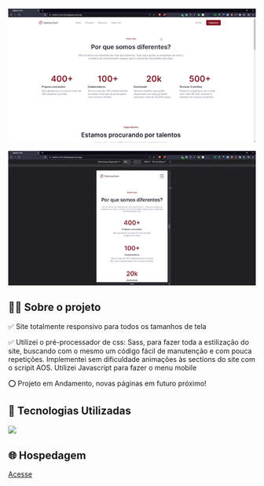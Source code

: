 <p align="center">
  <img src="to_readme_op-desk.gif">
</p>

<p align="center">
  <img src="to_readme_op-mob.gif">
</p>



<h2>👨‍💻 Sobre o projeto</h2>

<p>
  ✅ Site totalmente responsivo para todos os tamanhos de tela <br>

  ✅ Utilizei o pré-processador de css: Sass, para fazer toda a estilização do site, buscando com o mesmo um código fácil de manutenção e com pouca repetições. Implementei sem dificuldade animações às sections do site com o scripit AOS. Utilizei Javascript para fazer o menu mobile<br>
  
  ⭕ Projeto em Andamento, novas páginas em futuro próximo!
  
</p>

<h2>🚀 Tecnologias Utilizadas</h2>
<div align="left">
  <img src="https://skillicons.dev/icons?i=html,css,sass,vscode,javascript"></img>
</div>


<h2>🌐 Hospedagem</h2>

<a href="https://optimus-tech-landingpage.vercel.app/">Acesse</a>

